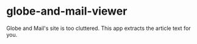 # globe-and-mail-viewer
Globe and Mail's site is too cluttered. This app extracts the article text for you.

